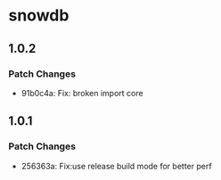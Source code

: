 # snowdb

## 1.0.2

### Patch Changes

- 91b0c4a: Fix: broken import core

## 1.0.1

### Patch Changes

- 256363a: Fix:use release build mode for better perf
